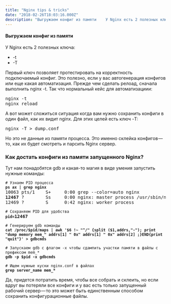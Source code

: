 ```yaml
---
title: "Nginx tips & tricks"
date: "2018-02-26T18:03:16.000Z"
description: "Выгружаем конфиг из памяти    У Nginx есть 2 полезных ключа:   * -t  * -T  Первый ключ позволяет протестировать на корректность "
---
```


<h4>Выгружаем конфиг из памяти</h4>

<p>У Nginx есть 2 полезных ключа:</p>
<ul>
<li>-t</li>
<li>-T</li>
</ul>
<p>Первый ключ позволяет протестировать на корректность подключаемый конфиг. Это полезно, если у вас автогенерация конфигов или еще какая автоматизация. Прежде чем сделать релоад, сначала выполнить nginx -t. Так что нормальный кейс для автоматизациии:</p>
<pre>nginx -t<br>nginx reload</pre>
<p>А вот может сложиться ситуация когда вам нужно сохранить конфиги в один файл, как их видит nginx. Для этих целей есть ключ -T:</p>
<pre>nginx -T &gt; dump.conf</pre>
<p>Но это не данные из памяти процесса. Это именно склейка конфигов — то, как их будет смотреть и парсить Nginx сервер.</p>
<h3>Как достать конфиги из памяти запущенного Nginx?</h3>
<p>Тут нам понадобятся gdb и какая-то магия в виде умения запустить нужные команды:</p>
<pre><code># Узнаем PID процесса<br><strong>ps ax | grep nginx</strong><br></code>10063 pts/1    S+     0:00 grep --color=auto nginx<br><strong>12467</strong> ?        Ss     0:00 nginx: master process /usr/sbin/nginx -c /etc/nginx/nginx.conf<br>12469 ?        S      0:42 nginx: worker process</pre>
<pre><code># Сохраняем PID для удобства<br><strong>pid=</strong></code><strong>12467</strong><code><br><br># Генерируем gdb команды<br><strong>cat /proc/$pid/maps | awk '$6 !~ "^/" {split ($1,addrs,"-"); print "dump memory mem_" addrs[1] " 0x" addrs[1] " 0x" addrs[2] ;}END{print "quit"}' &gt; gdbcmds<br><br></strong># Запускаем gdb с флагом -x чтобы сдампить участки памяти в файлы с префиксом mem_*<br><strong>gdb -p $pid -x gdbcmds</strong><br><br># Ищем нужные куски nginx.conf в файлах<br><strong>grep server_name mem_*</strong></code></pre>
<p>Да, придется потратить время, чтобы все собрать и склеить, но если вдруг вы потеряли все конфиги и у вас есть только запущенный рабочий сервер — то это может быть единственным способом сохранить конфигурационные файлы.</p>


